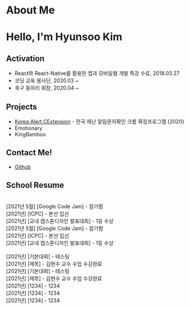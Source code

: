# About Me

# Hello, I'm Hyunsoo Kim

## Activation
- React와 React-Native를 활용한 앱과 모바일웹 개발 특강 수료, 2018.03.27
- 코딩 교육 봉사단, 2020.03 ~
- 축구 동아리 회장, 2020.04 ~

## Projects

- [Korea Alert CExtension](https://github.com/DuckSooKoong/Korea_Alert_CExtension) - 전국 재난 알림문자확인 크롬 확장프로그램 (2020)
- Emotionary
- KingBamboo

## Contact Me!

- [Github](https://github.com/dblepart99)


## School Resume
<br/>  [2021년 5월] [Google Code Jam] - 참가함<br/>  [2021년] [ICPC] - 본선 입선<br/>  [2021년] [교내 캡스톤디자인 발표대회] - 1등 수상<br/>  [2021년 5월] [Google Code Jam] - 참가함<br/>  [2021년] [ICPC] - 본선 입선<br/>  [2021년] [교내 캡스톤디자인 발표대회] - 1등 수상<br/>
<br/>  [2021년] [기본대회] - 테스팅<br/>  [2021년] [제목] - 김현수 교수 수업 수강완료<br/>  [2021년] [기본대회] - 테스팅<br/>  [2021년] [제목] - 김현수 교수 수업 수강완료<br/>  [2021년] [1234] - 1234<br/>  [2021년] [1234] - 1234<br/>  [2021년] [1234] - 1234